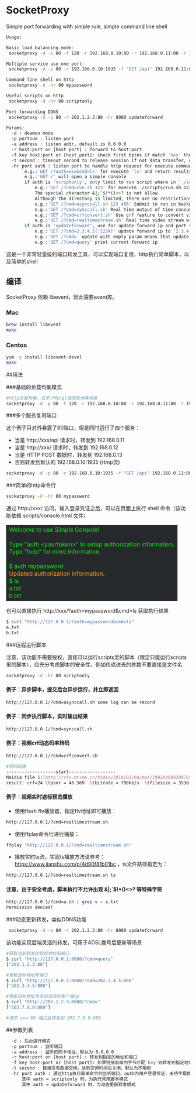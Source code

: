 # SocketProxy
Simple port forwarding with simple rule, simple command line shell

``` bash
Usage:

Basic load balancing mode:
 socketproxy -d -p 80 -t 120 -r 192.168.0.10:80 -r 192.168.0.11:80 -r 192.168.0.12:80

Multiple service use one port:
 socketproxy -d -p 80 -r 192.168.0.10:1935 -f "GET /api" 192.168.0.11:80 -f GET 192.168.0.12:80 -f POST 192.168.0.13:8080

Command line shell on http
 socketproxy -d -hr 80 mypassword

Useful scripts on http
 socketproxy -d -hr 80 scriptonly

Port forwarding DDNS
 socketproxy -d -p 80 -r 202.1.2.3:80 -hr 8080 updateforward

Params:
  -d : deamon mode
  -p portnum : listen port
  -a address : listen addr, default is 0.0.0.0
  -r host:port or [host port] : forward to host:port
  -f key host:port or [host port]: check first bytes if match 'key' then forward to host:port
  -t second : timeout second to release session if not data transfer, default is unlimit
  -hr port auth : listen port to handle http request for execute command,use 'auth' for authorization verification
       e.g.:'GET /?auth=xxx&cmd=ls' for execute 'ls' and return results via http directly
       e.g.:'GET /' will open a simple console
       if auth is 'scriptonly', only limit to run script where in './scripts/' directory without authorization
           e.g.:'GET /?cmd=run.sh 123' for execute ./scripts/run.sh 123
           The special character &|;`$!*()<>? is not allow
           Although the directory is limited, there are no restrictions on parameters. Consider a typical case: /?cmd=openfile.sh /etc/sth
           e.g.:'GET /?cmd=asynccall.sh 123 456' Submit to run in background and return immediately
           e.g.:'GET /?cmd=synccall.sh' Real time output of time-consuming scripts
           e.g.:'GET /?cmd=crfconvert.sh' Use crf feature to convert video
           e.g.:'GET /?cmd=realtimestream.sh' Real time video stream with delogo test
       if auth is 'updateforward', use for update forward ip and port specified in input param -r ip:port
           e.g.:'GET /?cmd=2.3.4.5[:1234]' update forward ip to '2.3.4.5', and update port to 1234 if specify with ':'
           e.g.:'GET /?cmd=' update with empty param means that update forward ip with request client ip
           e.g.:'GET /?cmd=query' print current forward ip
```

这是一个非常轻量级的端口转发工具，可以实现端口复用，http执行简单脚本，以及简单的shell

## 编译

SocketProxy 依赖 libevent，因此需要event库。

### Mac

``` bash
brew install libevent
make
```

### Centos

``` bash
yum -y install libevent-devel
make
```

##用法

###基础的负载均衡模式

``` bash
#Http负载均衡，或多个MySql读库轮询等场景
socketproxy -d -p 80 -t 120 -r 192.168.0.10:80 -r 192.168.0.11:80 -r 192.168.0.12:80
```

###多个服务复用端口

这个例子只对外暴露了80端口，但是同时运行了四个服务：

* 当是 http://xxx/api 请求时，转发到 192.168.0.11
* 当是 http://xxx/ 请求时，转发到 192.168.0.12
* 当是 HTTP POST 数据时，转发到 192.168.0.13
* 否则转发到默认的 192.168.0.10:1935 (rtmp流)

``` bash
socketproxy -d -p 80 -r 192.168.0.10:1935 -f "GET /api" 192.168.0.11:80 -f GET 192.168.0.12:80 -f POST 192.168.0.13:8080
```

###简单的http命令行

``` bash
socketproxy -d -hr 80 mypassword
```

通过 http://xxx/ 访问，输入登录凭证之后，可以在页面上执行 shell 命令（该功能依赖 scripts/console.html 文件）

<table><tr><td bgcolor=#26292C>
<font color=#00fe00>
Welcome to use Simple Console!<br>
<br>
Type "auth &lt;yourtoken&gt;" to setup authorization information.<br>
Type "help" for more information.<br>
<br>
$ auth mypassword<br>
</font><font color=#fda112>
Updated authorization information.<br>
<font color=#00fe00>
$ ls<br>
a.txt<br>
b.txt<br>
</font></td></tr></table>

也可以直接执行 http://xxx/?auth=mypassword&cmd=ls 获取执行结果

``` bash
$ curl "http://127.0.0.1/?auth=mypassword&cmd=ls"
a.txt
b.txt
```


###远程运行脚本

注意，该功能不需要授权，直接可以运行scripts里的脚本（限定只能运行scripts里的脚本），应充分考虑脚本的安全性，例如传递进去的参数不要直接是文件名

``` bash
socketproxy -d -hr 80 scriptonly
```

#### 例子：异步脚本，提交后台异步运行，并立即返回

``` bash
http://127.0.0.1/?cmd=asynccall.sh some log can be record
```

#### 例子：同步执行脚本，实时输出结果

``` bash
http://127.0.0.1/?cmd=synccall.sh
```

#### 例子：视频crf动态码率转码

``` bash
http://127.0.0.1/?cmd=crfconvert.sh

#转码结果
-------------------start------------------
Meidia file 1:[http://vfx.mtime.cn/Video/2019/02/04/mp4/190204084208765161.mp4]
result: crf=24 \tpsnr = 48.569  \tbitrate = 798kb/s  \tfilesize = 3538 KB
```

#### 例子：视频实时遮标预览播放

* 使用flash flv播放器，指定flv地址即可播放：

``` bash
http://127.0.0.1/?cmd=realtimestream.sh
```

* 使用ffplay命令行进行播放：

``` bash
ffplay "http://127.0.0.1/?cmd=realtimestream.sh"
```

* 播放实时ts流，实现ts播放方法请参考：https://www.jianshu.com/p/4d90f81b01bc ，ts文件路径指定为：

``` bash
http://127.0.0.1/?cmd=realtimestream.sh ts
```

#### 注意，出于安全考虑，脚本执行不允许出现 &|;`$!*()<>? 等特殊字符

``` bash
http://127.0.0.1/?cmd=a.sh | grep v > a.txt
Permission denied!
```

###动态更新转发，类似DDNS功能

``` bash
 socketproxy -d -p 80 -r 202.1.2.3:80 -hr 8080 updateforward
```

该功能实现后端灵活的转发，可用于ADSL拨号后更新等场景

``` bash
#获取当前转发的目标地址和端口
$ curl "http://127.0.0.1:8080/?cmd=query"
["202.1.2.3:80"]

#更新目标地址和端口
$ curl "http://127.0.0.1:8080/?cmd=202.3.4.5:888"
["202.3.4.5:888"]

#更新目标地址为当前请求的客户端ip
$ curl "http://202.1.2.3:8080/?cmd="
["202.7.8.9:888"]

#请求 xxx:80 端口会转发到 202.7.8.9:888

```

##参数列表

``` bash
  -d : 后台运行模式
  -p portnum : 监听端口
  -a address : 监听的网卡地址，默认为 0.0.0.0
  -r host:port or [host port] : 转发到指定的地址和端口
  -f key host:port or [host port]: 如果链接前面的字节匹配'key'则转发到指定地址和端口
  -t second : 链接没有数据交换，达到空闲时间后关闭，默认为不限制
  -hr port auth : 通过http执行简单命令的监听端口，auth为用户登录凭证，支持字母数字和大部分特殊字符，不支持 # & < >
      其中 auth = scriptonly 时，为执行常用脚本模式
      其中 auth = updateforward 时，为动态更新转发模式
```
